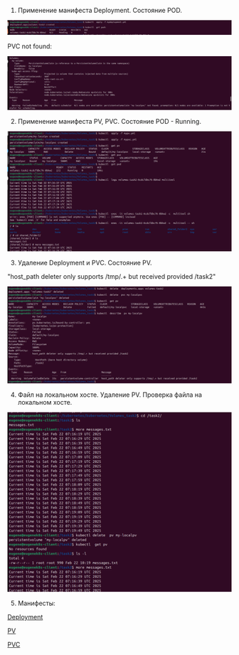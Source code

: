 1. Применение манифеста Deployment. Состояние POD.

![alt text](kub4.png)

PVC not found:

![alt text](kub5.png)


2. Применение манифеста PV, PVC. Состояние POD - Running.

![alt text](kub6.png)

3. Удаление Deployment и PVC. Состояние PV.

"host_path deleter only supports /tmp/.+ but received provided /task2"

![alt text](kub7.png)


4. Файл на локальном хосте. Удаление PV. Проверка файла на локальном хосте.

![alt text](kub8.png)

5. Манифесты:

[Deployment](mydeployment.yml)

[PV](mypv.yml)

[PVC](mypvc.yml)